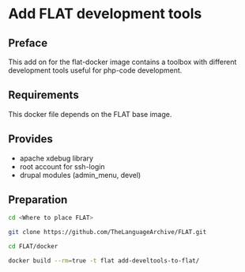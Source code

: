 Add FLAT development tools
=================================================

## Preface ##
This add on for the flat-docker image contains a toolbox with different development tools useful for php-code development.

## Requirements ##
This docker file depends on the FLAT base image.

## Provides ##
 * apache xdebug library
 * root account for ssh-login
 * drupal modules (admin_menu, devel)

## Preparation ##
```sh
cd <Where to place FLAT>

git clone https://github.com/TheLanguageArchive/FLAT.git

cd FLAT/docker

docker build --rm=true -t flat add-develtools-to-flat/
```


